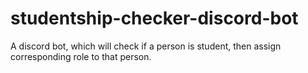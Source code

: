 # studentship-checker-discord-bot
A discord bot, which will check if a person is student, then assign corresponding role to that person.
